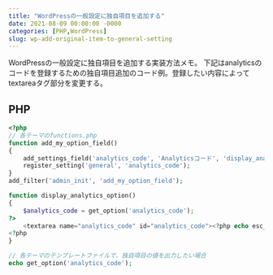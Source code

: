 ```yaml
---
title: "WordPressの一般設定に独自項目を追加する"
date: 2021-08-09 00:00:00 -0000
categories: [PHP,WordPress]
slug: wp-add-original-item-to-general-setting
---
```


WordPressの一般設定に独自項目を追加する実装方法メモ。
下記はanalyticsのコードを登録するための独自項目追加のコード例。登録したい内容によってtextareaタグ部分を変更する。

## PHP
```php
<?php
// 各テーマのfunctions.php
function add_my_option_field()
{
    add_settings_field('analytics_code', 'Analyticsコード', 'display_analytics_option', 'general');
    register_setting('general', 'analytics_code');
}
add_filter('admin_init', 'add_my_option_field');

function display_analytics_option()
{
    $analytics_code = get_option('analytics_code');
?>
    <textarea name="analytics_code" id="analytics_code"><?php echo esc_html($analytics_code); ?></textarea>
<?php
}

// 各テーマのテンプレートファイルで、独自項目の値を出力したい場合
echo get_option('analytics_code');

```

